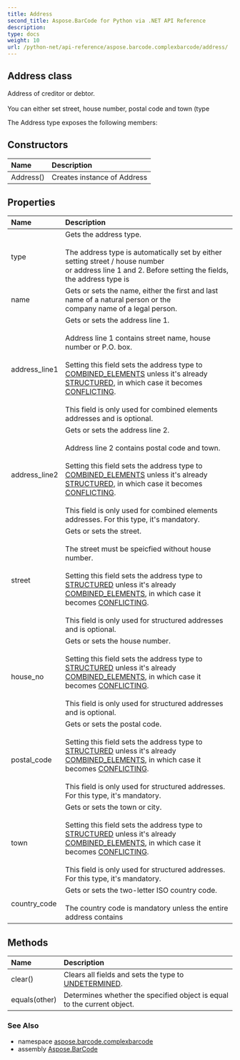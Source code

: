 ```yaml
---
title: Address
second_title: Aspose.BarCode for Python via .NET API Reference
description: 
type: docs
weight: 10
url: /python-net/api-reference/aspose.barcode.complexbarcode/address/
---
```


## Address class

Address of creditor or debtor.<br/>            <br/>            You can either set street, house number, postal code and town (type

The Address type exposes the following members:
## Constructors
| Name | Description |
| :- | :- |
|Address()|Creates instance of Address|
## Properties
| Name | Description |
| :- | :- |
|type|Gets the address type.<br/>            <br/>            The address type is automatically set by either setting street / house number<br/>            or address line 1 and 2. Before setting the fields, the address type is|
|name|Gets or sets the name, either the first and last name of a natural person or the<br/>            company name of a legal person.|
|address_line1|Gets or sets the address line 1.<br/>            <br/>            Address line 1 contains street name, house number or P.O. box.<br/>            <br/>            Setting this field sets the address type to [COMBINED_ELEMENTS](/barcode/python-net/api-reference/aspose.barcode.complexbarcode/addresstype/) unless it's already<br/>            [STRUCTURED](/barcode/python-net/api-reference/aspose.barcode.complexbarcode/addresstype/), in which case it becomes [CONFLICTING](/barcode/python-net/api-reference/aspose.barcode.complexbarcode/addresstype/).<br/>            <br/>            This field is only used for combined elements addresses and is optional.|
|address_line2|Gets or sets the address line 2.<br/>            <br/>            Address line 2 contains postal code and town.<br/>            <br/>            Setting this field sets the address type to [COMBINED_ELEMENTS](/barcode/python-net/api-reference/aspose.barcode.complexbarcode/addresstype/) unless it's already<br/>            [STRUCTURED](/barcode/python-net/api-reference/aspose.barcode.complexbarcode/addresstype/), in which case it becomes [CONFLICTING](/barcode/python-net/api-reference/aspose.barcode.complexbarcode/addresstype/).<br/>            <br/>            This field is only used for combined elements addresses. For this type, it's mandatory.|
|street|Gets or sets the street.<br/>            <br/>            The street must be speicfied without house number.<br/>            <br/>            Setting this field sets the address type to [STRUCTURED](/barcode/python-net/api-reference/aspose.barcode.complexbarcode/addresstype/) unless it's already<br/>            [COMBINED_ELEMENTS](/barcode/python-net/api-reference/aspose.barcode.complexbarcode/addresstype/), in which case it becomes [CONFLICTING](/barcode/python-net/api-reference/aspose.barcode.complexbarcode/addresstype/).<br/>            <br/>            This field is only used for structured addresses and is optional.|
|house_no|Gets or sets the house number.<br/>            <br/>            Setting this field sets the address type to [STRUCTURED](/barcode/python-net/api-reference/aspose.barcode.complexbarcode/addresstype/) unless it's already<br/>            [COMBINED_ELEMENTS](/barcode/python-net/api-reference/aspose.barcode.complexbarcode/addresstype/), in which case it becomes [CONFLICTING](/barcode/python-net/api-reference/aspose.barcode.complexbarcode/addresstype/).<br/>            <br/>            This field is only used for structured addresses and is optional.|
|postal_code|Gets or sets the postal code.<br/>            <br/>            Setting this field sets the address type to [STRUCTURED](/barcode/python-net/api-reference/aspose.barcode.complexbarcode/addresstype/) unless it's already<br/>            [COMBINED_ELEMENTS](/barcode/python-net/api-reference/aspose.barcode.complexbarcode/addresstype/), in which case it becomes [CONFLICTING](/barcode/python-net/api-reference/aspose.barcode.complexbarcode/addresstype/).<br/>            <br/>            This field is only used for structured addresses. For this type, it's mandatory.|
|town|Gets or sets the town or city.<br/>            <br/>            Setting this field sets the address type to [STRUCTURED](/barcode/python-net/api-reference/aspose.barcode.complexbarcode/addresstype/) unless it's already<br/>            [COMBINED_ELEMENTS](/barcode/python-net/api-reference/aspose.barcode.complexbarcode/addresstype/), in which case it becomes [CONFLICTING](/barcode/python-net/api-reference/aspose.barcode.complexbarcode/addresstype/).<br/>            <br/>            This field is only used for structured addresses. For this type, it's mandatory.|
|country_code|Gets or sets the two-letter ISO country code.<br/>             <br/>            The country code is mandatory unless the entire address contains|
## Methods
| Name | Description |
| :- | :- |
|clear()|Clears all fields and sets the type to [UNDETERMINED](/barcode/python-net/api-reference/aspose.barcode.complexbarcode/addresstype/).|
|equals(other)|Determines whether the specified object is equal to the current object.|

### See Also

* namespace [aspose.barcode.complexbarcode](/barcode/python-net/api-reference/aspose.barcode.complexbarcode/)
* assembly [Aspose.BarCode](/barcode/python-net/api-reference/)

